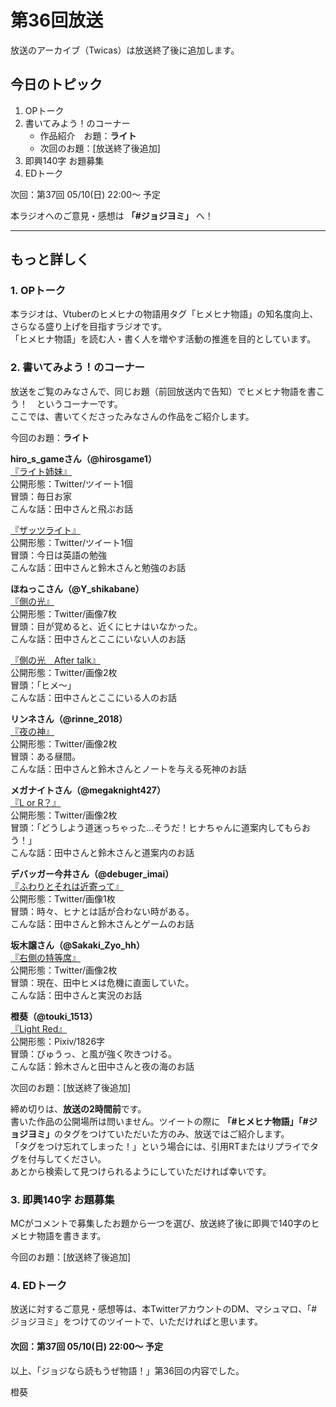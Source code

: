 # 第36回放送

放送のアーカイブ（Twicas）は放送終了後に追加します。  

## 今日のトピック
1. OPトーク
1. 書いてみよう！のコーナー
    - 作品紹介　お題：<b>ライト</b>
    - 次回のお題：<b></b>[放送終了後追加]
1. 即興140字 お題募集
1. EDトーク

次回：第37回 05/10(日) 22:00～ 予定  

本ラジオへのご意見・感想は **「#ジョジヨミ」** へ！

---

## もっと詳しく
### 1. OPトーク

本ラジオは、Vtuberのヒメヒナの物語用タグ「ヒメヒナ物語」の知名度向上、さらなる盛り上げを目指すラジオです。  
「ヒメヒナ物語」を読む人・書く人を増やす活動の推進を目的としています。  

### 2. 書いてみよう！のコーナー
放送をご覧のみなさんで、同じお題（前回放送内で告知）でヒメヒナ物語を書こう！　というコーナーです。  
ここでは、書いてくださったみなさんの作品をご紹介します。

今回のお題：<b>ライト</b>

**hiro_s_gameさん（@hirosgame1）**  
[『ライト姉妹』](https://twitter.com/hirosgame1/status/1254734964089688064?s=20)  
公開形態：Twitter/ツイート1個  
冒頭：毎日お家  
こんな話：田中さんと飛ぶお話  

[『ザッツライト』](https://twitter.com/hirosgame1/status/1254736439096406016?s=20)  
公開形態：Twitter/ツイート1個  
冒頭：今日は英語の勉強  
こんな話：田中さんと鈴木さんと勉強のお話  

**ほねっこさん（@Y_shikabane）**  
[『側の光』](https://twitter.com/Y_shikabane/status/1256180651641823232?s=20)  
公開形態：Twitter/画像7枚  
冒頭：目が覚めると、近くにヒナはいなかった。  
こんな話：田中さんとここにいない人のお話  

[『側の光　After talk』](https://twitter.com/Y_shikabane/status/1256808415365525505?s=20)  
公開形態：Twitter/画像2枚  
冒頭：「ヒメ～」  
こんな話：田中さんとここにいる人のお話  

**リンネさん（@rinne_2018）**  
[『夜の神』](https://twitter.com/rinne_2018/status/1256253524523970560?s=20)  
公開形態：Twitter/画像2枚  
冒頭：ある昼間。  
こんな話：田中さんと鈴木さんとノートを与える死神のお話

**メガナイトさん（@megaknight427）**  
[『L or R？』](https://twitter.com/megaknight427/status/1256463236951502848?s=20)  
公開形態：Twitter/画像2枚  
冒頭：「どうしよう道迷っちゃった…そうだ！ヒナちゃんに道案内してもらおう！」  
こんな話：田中さんと鈴木さんと道案内のお話

**デバッガー今井さん（@debuger_imai）**  
[『ふわりとそれは近寄って』](https://twitter.com/debuger_imai/status/1256749967894384643?s=20)  
公開形態：Twitter/画像1枚  
冒頭：時々、ヒナとは話が合わない時がある。  
こんな話：田中さんと鈴木さんとゲームのお話  


**坂木譲さん（@Sakaki_Zyo_hh）**  
[『右側の特等席』](https://twitter.com/Sakaki_Zyo/status/1256763732891283457?s=20)  
公開形態：Twitter/画像2枚  
冒頭：現在、田中ヒメは危機に直面していた。  
こんな話：田中さんと実況のお話  

**橙葵（@touki_1513）**  
[『Light Red』](https://twitter.com/touki_1513/status/1256893962251415552?s=20)  
公開形態：Pixiv/1826字  
冒頭：びゅうっ、と風が強く吹きつける。  
こんな話：鈴木さんと田中さんと夜の海のお話  

次回のお題：<b></b>[放送終了後追加]

締め切りは、**放送の2時間前**です。  
書いた作品の公開場所は問いません。ツイートの際に <b>「#ヒメヒナ物語」「#ジョジヨミ」</b>のタグをつけていただいた方のみ、放送ではご紹介します。  
「タグをつけ忘れてしまった！」という場合には、引用RTまたはリプライでタグを付与してください。  
あとから検索して見つけられるようにしていただければ幸いです。  

### 3. 即興140字 お題募集
MCがコメントで募集したお題から一つを選び、放送終了後に即興で140字のヒメヒナ物語を書きます。

今回のお題：[放送終了後追加]

### 4. EDトーク

放送に対するご意見・感想等は、本TwitterアカウントのDM、マシュマロ、「#ジョジヨミ」をつけてのツイートで、いただければと思います。

#### 次回：第37回 05/10(日) 22:00～ 予定  

以上、「ジョジなら読もうぜ物語！」第36回の内容でした。

橙葵
